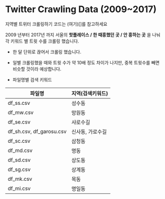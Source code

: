# Twitter Crawling Data (2009~2017) 

지역별 트위터 크롤링하기 코드는 (여기)[]를 참고하세요

2009 년부터 2017년 까지 서울의 **핫플레이스 / 한 때흥했던 곳 / 안 흥하는 곳** 을 나눠 각 키워드 별 트윗 수를 크롤링 했습니다.

*  한 달 단위로 끊어서 크롤링 했습니다.

* 일별 크롤링했을 때와 트윗 수가 약 10배 정도 차이가 나지만, 중복 트윗수를 빼면 비슷할 것이라 예상합니다. 

* 파일명별 검색 키워드

| 파일명                   | 지역(검색키워드) |
| ------------------------ | ---------------- |
| df_ss.csv                | 성수동           |
| df_mw.csv                | 망원동           |
| df_se.csv                | 샤로수길         |
| df_sh.csv, df_garosu.csv | 신사동, 가로수길 |
| df_sc.csv                | 삼청동           |
| df_md.csv                | 명동             |
| df_sd.csv                | 상도동           |
| df_sg.csv                | 상계동           |
| df_mk.csv                | 목동             |
| df_mi.csv                | 명일동           |

